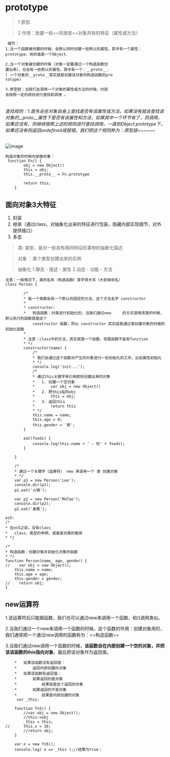# prototype
> 1 原型.
 
> 2 作用：放置一些==同类型==对象共有的特征（属性或方法）



```
 细节：
1.当一个函数被创建的时候，会默认同时创建一些默认的属性。其中有一个属性：prototype，他的值是一个Object.

2.当一个对象被创建的时候（对象一定要通过一个构造函数创
建出来），也会有一些默认的属性，其中有一个：__proto__.
( 一个对象的__proto__其实就是创建该对象的构造函数的pro
totype)

3.原型链：当我们去调用一个对象的属性或方法的时候，内部
会按照一定的规则进行查找和调用 。


```


###### 查找规则：1.首先会在对象自身上查找是否有该属性或方法，如果没有就会查找该对象的__proto__属性下是否有该属性和方法，如果其中一个环节有了，则调用，如果还没有，则继续按照上述的规则进行查找调用，一直到Object.prototype下，如果还没有则返回undefined或报错。我们把这个规则称为：原型链~~~~~~

![image](E:\js作业\582462999\5-3/prototype.png)

```
构造对象的时候内部做的事：
 function Fn() {
        obj = new Object()
        this = obj;
        this.__proto__ = Fn.prototype

        return this;
    }

```
## 面向对象3大特征
1.  封装
2.  继承（通过class，对抽象化出来的特征进行包装，隐藏内部实现细节，对外提供接口）
3.  多态

>类:  类型，是对一些具有相同特征的事物的抽象化描述 

>对象 ：某个类型创建出来的实例

>抽象化
    1.静态 - 描述 - 属性
    2.动态 - 功能 - 方法

```
注意：一般情况下，类的名称（构造函数）首字母大写（大驼峰命名）
class Person {

        /*
        * 每一个类都会有一个默认的固定的方法，这个方法名字 constructor
        *
        * constructor:
        *   构造函数：对类进行初始化的，当我们通过new     的方式调用该类的时候，默认执行的函数就是这个
            constructor 函数，所以 constructor 其实就是通过类创建对象的时候的初始化函数
        *
        * 注意：class中的方法，其实就是一个函数，但是函数不能有function
        * */
        constructor(name) {
            /*
            * 我们会通过这个函数对产生的对象进行一些初始化的工作，比如属性初始化
            * */
            console.log('init...');
            /*
            * 通过this关键字来引用即将创建出来的对象
            *   1. 创建一个空对象
            *       var obj = new Object()
            *   2. 把this指向obj
            *       this = obj;
            *   3. 返回this
            *       return this
            * */
            this.name = name;
            this.age = 0;
            this.gender = '男';
        }
        
        eat(foods) {
            console.log(this.name + ' - 吃' + foods);
        }

    }

    /*
    * 通过一个关键字（运算符） new 来调用一个 类 创建对象
    * */
    var p1 = new Person('Leo');
    console.dir(p1);
    p1.eat('火锅');

    var p2 = new Person('MoTao');
    console.dir(p2);
    p2.eat('香蕉');

```
```
es5:
/*
* 在es5之前，没有class
*   class，类型的申明，或者是对象的载体
* */

/*
* 构造函数：创建对象并初始化对象的函数
* */
function Person(name, age, gender) {
//    var obj = new Object();
    this.name = name;
    this.age = age;
    this.gender = gender;
//    return obj;
}
```
## new运算符
1.该运算符后只能跟函数，我们也可以通过new来调用一个函数，和()调用类似。

2.当我们通过一个new来调用一个函数的时候，这个函数的作用：创建对象用的，我们通常把一个通过new调用的函数称为：==构造函数==

3.当我们通过new调用一个函数的时候，**该函数会在内部创建一个空的对象，并把该该函数的this指向对象**，最后把该对象作为返回值。
```
    *   如果该函数没有返回值：
    *       返回内部创建的对象
    *   如果该函数有返回值： 
    *       如果返回的是对象
    *           结果就是这个返回的对象
    *       如果返回的不是对象
    *           结果是内部创建的对象
     var _this;

    function fn5() {
        //var obj = new Object();
        //this->obj
        _this = this;
//      this.x = 10;
        //return obj;
    }

    var o = new fn5();
    console.log( o == _this );//结果为true；
```
